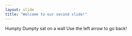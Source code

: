 ```yaml
---
layout: slide
title: "Welcome to our second slide!"
---
```

Humpty Dumpty sat on a wall
Use the left arrow to go back!
